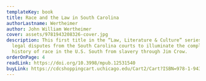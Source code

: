 ```yaml
---
templateKey: book
title: Race and the Law in South Carolina
authorLastname: Wertheimer
author: John William Wertheimer
cover: assets/9781943208326-cover.jpg
description: This first title in the “Law, Literature & Culture” series uses six
  legal disputes from the South Carolina courts to illuminate the complex legal
  history of race in the U.S. South from slavery through Jim Crow.
orderOnPage: 4
readLink: https://doi.org/10.3998/mpub.12531540
buyLink: https://cdcshoppingcart.uchicago.edu/Cart2/Cart?ISBN=978-1-943208-32-6&PRESS=amherst
---
```

